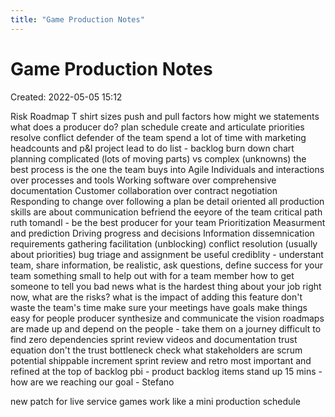 ```yaml
---
title: "Game Production Notes"
---
```

# Game Production Notes
Created: 2022-05-05 15:12

Risk Roadmap
T shirt sizes
push and pull factors
how might we statements
what does a producer do?
plan schedule
create and articulate priorities
resolve conflict
defender of the team
spend a lot of time with marketing
headcounts and p&l
project lead
to do list - backlog
burn down chart
planning
complicated (lots of moving parts) vs complex (unknowns)
the best process is the one the team buys into
Agile
Individuals and interactions over processes and tools
Working software over comprehensive documentation
Customer collaboration over contract negotiation
Responding to change over following a plan
be detail oriented
all production skills are about communication
befriend the eeyore of the team
critical path
ruth tomandl - be the best producer for your team
Prioritization
Measurment and prediction
Driving progress and decisions
Information dissemnication
requirements gathering
facilitation (unblocking)
conflict resolution (usually about priorities)
bug triage and assignment
be useful
crediblity - understant team, share information, be realistic, ask questions, define success for your team
something small to help out with for a team member
how to get someone to tell you bad news
what is the hardest thing about your job right now, what are the risks?
what is the impact of adding this feature
don't waste the team's time
make sure your meetings have goals
make things easy for people
producer synthesize and communicate the vision
roadmaps are made up and depend on the people - take them on a journey
difficult to find zero dependencies
sprint review videos and documentation
trust equation
don't the trust bottleneck
check what stakeholders are
scrum
potential shippable increment
sprint review and retro
most important and refined at the top of backlog
pbi - product backlog items
stand up 15 mins - how are we reaching our goal - Stefano

new patch for live service games work like a mini production schedule

